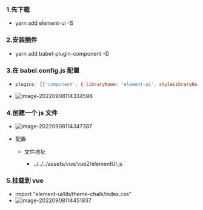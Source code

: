<!--
 * @Author: Tom
 * @LastEditors: Tom
 * @Date: 2022-09-08 11:42:20
 * @LastEditTime: 2022-09-08 12:03:21
 * @Email: Tom
 * @FilePath: \problem\docs\md\vue\vue2\elementUi.md
 * @Environment: Win 10
 * @Description:vue+elementUI 按需加载
-->

### 1.先下载

- yarn add element-ui -S

### 2.安装插件

- yarn add babel-plugin-component -D

### 3.在 babel.config.js 配置

- ```js
  plugins: [['component', { libraryName: 'element-ui', styleLibraryName: 'theme-chalk' }]]
  ```

- ![image-20220908114334598](../../../assets/vue/vue2/image-20220908114334598.png)

### 4.创建一个 js 文件

- ![image-20220908114347387](../../../assets/vue/vue2/image-20220908114347387.png)
- 配置

  - 文件地址

    - ../../../assets/vue/vue2/elementUI.js

### 5.挂载到 vue

- import "element-ui/lib/theme-chalk/index.css"
- ![image-20220908114451837](../../../assets/vue/vue2/image-20220908114451837.png)
